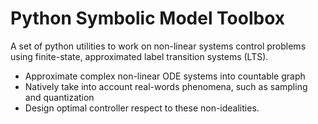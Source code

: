 # Python Symbolic Model Toolbox

A set of python utilities to work on non-linear systems control problems using finite-state, approximated label transition systems (LTS).
* Approximate complex non-linear ODE systems into countable graph
* Natively take into account real-words phenomena, such as sampling and quantization
* Design optimal controller respect to these non-idealities.
